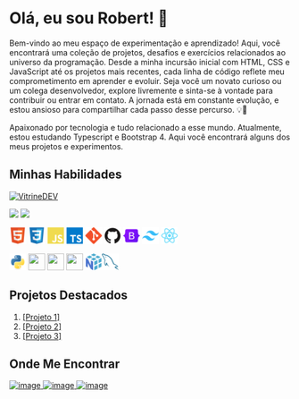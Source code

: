 # Olá, eu sou Robert! 👋
Bem-vindo ao meu espaço de experimentação e aprendizado! Aqui, você encontrará uma coleção de projetos, desafios e exercícios relacionados ao universo da programação. Desde a minha incursão inicial com HTML, CSS e JavaScript até os projetos mais recentes, cada linha de código reflete meu comprometimento em aprender e evoluir.  Seja você um novato curioso ou um colega desenvolvedor, explore livremente e sinta-se à vontade para contribuir ou entrar em contato. A jornada está em constante evolução, e estou ansioso para compartilhar cada passo desse percurso. 💡🚀

Apaixonado por tecnologia e tudo relacionado a esse mundo. Atualmente, estou estudando Typescript e Bootstrap 4. Aqui você encontrará alguns dos meus projetos e experimentos.

## Minhas Habilidades

[![VitrineDEV](https://img.shields.io/badge/VitrineDEV-0000FF?style=for-the-badge&logo=alura&logoColor=FFFFFF)](https://cursos.alura.com.br/vitrinedev/robertdouglasaimon)

<img src="https://github-readme-stats.vercel.app/api?username=robertdouglasaimon&show_icons=true&token=YOUR_PERSONAL_ACCESS_TOKEN" width="400">
<img src="https://github-readme-stats.vercel.app/api/top-langs/?username=robertdouglasaimon&token=YOUR_PERSONAL_ACCESS_TOKEN" width="400">


<img src="https://raw.githubusercontent.com/devicons/devicon/master/icons/html5/html5-original.svg" width="30" height="30"> <img src="https://raw.githubusercontent.com/devicons/devicon/master/icons/css3/css3-original.svg" width="30" height="30"> <img src="https://raw.githubusercontent.com/devicons/devicon/master/icons/javascript/javascript-plain.svg" width="30" height="30"> 
<img src="https://raw.githubusercontent.com/devicons/devicon/master/icons/typescript/typescript-plain.svg" width="30" height="30">
<img src="https://raw.githubusercontent.com/devicons/devicon/master/icons/git/git-original.svg" width="30" height="30"> 
<img src="https://raw.githubusercontent.com/devicons/devicon/master/icons/github/github-original.svg" width="30" height="30">
<img src="https://raw.githubusercontent.com/devicons/devicon/master/icons/bootstrap/bootstrap-original.svg" width="30" height="30">
<img src="https://raw.githubusercontent.com/devicons/devicon/master/icons/tailwindcss/tailwindcss-original.svg" width="30" height="30">
<img src="https://raw.githubusercontent.com/devicons/devicon/master/icons/react/react-original.svg" width="30" height="30">

<img src="https://raw.githubusercontent.com/devicons/devicon/master/icons/python/python-original.svg" width="30" height="30"> <img src="https://pandas.pydata.org/static/img/pandas_mark.svg" width="30" height="30"> <img src="https://matplotlib.org/stable/_images/sphx_glr_logos2_003.png" width="30" height="30"> <img src="https://seaborn.pydata.org/_images/logo-tall-lightbg.svg" width="30" height="30"> <img src="https://raw.githubusercontent.com/devicons/devicon/master/icons/numpy/numpy-original.svg" width="30" height="30"><img src="https://raw.githubusercontent.com/devicons/devicon/master/icons/mysql/mysql-original.svg" width="30" height="30">



## Projetos Destacados
1. <a href="https://r-douglas.vercel.app" target="_blank">[Projeto 1]</a>
2. <a href="https://projeto-turma-de-desenvolvimento-python.vercel.app" target="_blank">[Projeto 2]</a>
3. <a href="https://p-fokus.vercel.app" target="_blank">[Projeto 3]</a>

## Onde Me Encontrar
<a href="https://www.linkedin.com/in/robertdouglas2000/">![image](https://github.com/robertdouglasaimon/robertdouglasaimon/assets/138529257/56fdf478-09ed-4580-bf3c-94a16ca23573)
</a>
<a href="https://www.instagram.com/rd_ciclo/">![image](https://github.com/robertdouglasaimon/robertdouglasaimon/assets/138529257/d2990f3b-7c9d-4177-b244-1d107d9c96ef)
</a>
<a href="mailto:robertdouglasaimon@gmail.com">![image](https://github.com/robertdouglasaimon/robertdouglasaimon/assets/138529257/c1279e40-135f-4ca9-9711-b7eb38effc30)
</a>
